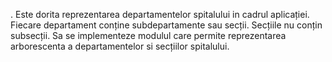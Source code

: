 . Este dorita reprezentarea departamentelor spitalului in cadrul aplicației. Fiecare departament
conține subdepartamente sau secții. Secțiile nu conțin subsecții. Sa se implementeze modulul care
permite reprezentarea arborescenta a departamentelor si secțiilor spitalului.